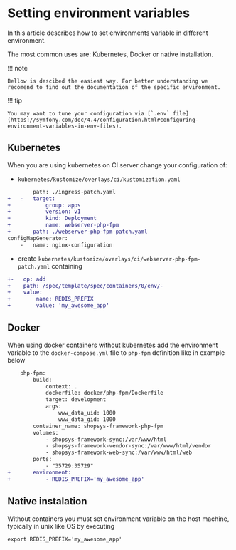 # Setting environment variables

In this article describes how to set environments variable in different environment.

The most common uses are: Kubernetes, Docker or native installation.

!!! note
    
    Bellow is descibed the easiest way. For better understanding we recomend to find out the documentation of the specific environment.

!!! tip

    You may want to tune your configuration via [`.env` file](https://symfony.com/doc/4.4/configuration.html#configuring-environment-variables-in-env-files).

## Kubernetes

When you are using kubernetes on CI server change your configuration of:

- `kubernetes/kustomize/overlays/ci/kustomization.yaml`

```diff
        path: ./ingress-patch.yaml
+   -   target:
+           group: apps
+           version: v1
+           kind: Deployment
+           name: webserver-php-fpm
+       path: ./webserver-php-fpm-patch.yaml
configMapGenerator:
    -   name: nginx-configuration
```

- create `kubernetes/kustomize/overlays/ci/webserver-php-fpm-patch.yaml` containing

```diff
+-   op: add
+    path: /spec/template/spec/containers/0/env/-
+    value:
+        name: REDIS_PREFIX
+        value: 'my_awesome_app'
```

## Docker

When using docker containers without kubernetes add the environment variable to the `docker-compose.yml` file to `php-fpm` definition like in example below

```diff
    php-fpm:
        build:
            context: .
            dockerfile: docker/php-fpm/Dockerfile
            target: development
            args:
                www_data_uid: 1000
                www_data_gid: 1000
        container_name: shopsys-framework-php-fpm
        volumes:
            - shopsys-framework-sync:/var/www/html
            - shopsys-framework-vendor-sync:/var/www/html/vendor
            - shopsys-framework-web-sync:/var/www/html/web
        ports:
            - "35729:35729"
+       environment:
+           - REDIS_PREFIX='my_awesome_app'
```


## Native instalation

Without containers you must set environment variable on the host machine, typically in unix like OS by executing

```
export REDIS_PREFIX='my_awesome_app'
```
